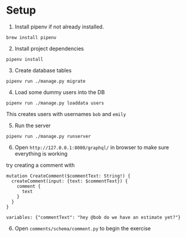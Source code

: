 # Setup

1. Install pipenv if not already installed. 

`brew install pipenv`

2. Install project dependencies

`pipenv install`

3. Create database tables 

`pipenv run ./manage.py migrate`

4. Load some dummy users into the DB

`pipenv run ./manage.py loaddata users`

This creates users with usernames `bob` and `emily`

5. Run the server

`pipenv run ./manage.py runserver`

6. Open `http://127.0.0.1:8000/graphql/` in browser to make sure everything is working

try creating a comment with 

```
mutation CreateComment($commentText: String!) {
  createComment(input: {text: $commentText}) {
    comment {
      text
    }
  }
}

variables: {"commentText": "hey @bob do we have an estimate yet?"}

```

6. Open `comments/schema/comment.py` to begin the exercise 





